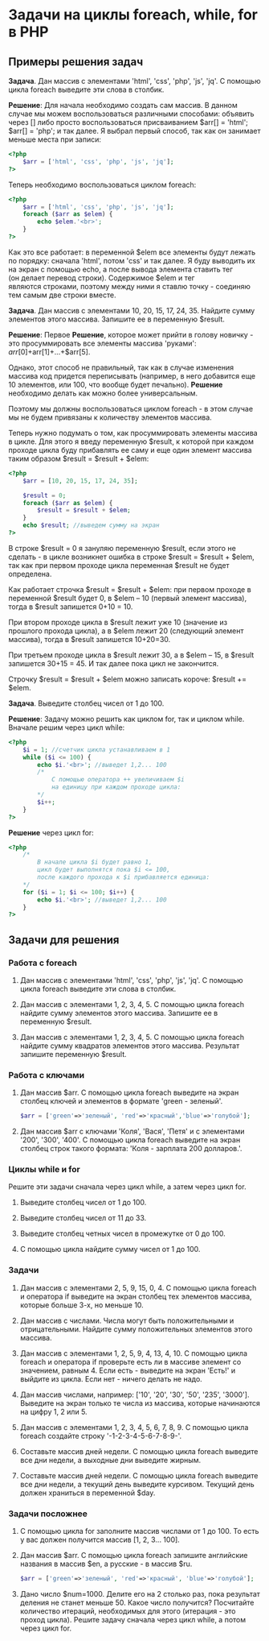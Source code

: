 # Задачи на циклы foreach, while, for в PHP

## Примеры решения задач

**Задача**. Дан массив с элементами 'html', 'css', 'php', 'js', 'jq'. С помощью цикла foreach выведите эти слова в столбик.

**Решение**: Для начала необходимо создать сам массив. В данном случае мы можем воспользоваться различными способами: объявить через [] либо просто воспользоваться присваиванием $arr[] = 'html'; $arr[] = 'php'; и так далее. Я выбрал первый способ, так как он занимает меньше места при записи:
```php
<?php
	$arr = ['html', 'css', 'php', 'js', 'jq'];
?>
```
Теперь необходимо воспользоваться циклом foreach:
```php
<?php
	$arr = ['html', 'css', 'php', 'js', 'jq'];
	foreach ($arr as $elem) {
		echo $elem.'<br>'; 
	}
?>
```
Как это все работает: в переменной $elem все элементы будут лежать по порядку: сначала 'html', потом 'css' и так далее. Я буду выводить их на экран с помощью echo, а после вывода элемента ставить тег <br> (он делает перевод строки). Содержимое $elem и тег <br> являются строками, поэтому между ними я ставлю точку - соединяю тем самым две строки вместе.

**Задача**. Дан массив с элементами 10, 20, 15, 17, 24, 35. Найдите сумму элементов этого массива. Запишите ее в переменную $result.

**Решение**: Первое **Решение**, которое может прийти в голову новичку - это просуммировать все элементы массива 'руками': $arr[0]+$arr[1]+...+$arr[5].

Однако, этот способ не правильный, так как в случае изменения массива код придется переписывать (например, в него добавится еще 10 элементов, или 100, что вообще будет печально). **Решение** необходимо делать как можно более универсальным.

Поэтому мы должны воспользоваться циклом foreach - в этом случае мы не будем привязаны к количеству элементов массива.

Теперь нужно подумать о том, как просуммировать элементы массива в цикле. Для этого я введу переменную $result, к которой при каждом проходе цикла буду прибавлять ее саму и еще один элемент массива таким образом $result = $result + $elem:
```php
<?php
	$arr = [10, 20, 15, 17, 24, 35];

	$result = 0;
	foreach ($arr as $elem) {
		$result = $result + $elem;
	}
	echo $result; //выведем сумму на экран
?>
```

В строке $result = 0 я зануляю переменную $result, если этого не сделать - в цикле возникнет ошибка в строке $result = $result + $elem, так как при первом проходе цикла переменная $result не будет определена.

Как работает строчка $result = $result + $elem: при первом проходе в переменной $result будет 0, в $elem – 10 (первый элемент массива), тогда в $result запишется 0+10 = 10.

При втором проходе цикла в $result лежит уже 10 (значение из прошлого прохода цикла), а в $elem лежит 20 (следующий элемент массива), тогда в $result запишется 10+20=30.

При третьем проходе цикла в $result лежит 30, а в $elem – 15, в $result запишется 30+15 = 45. И так далее пока цикл не закончится.

Строчку $result = $result + $elem можно записать короче: $result += $elem.

**Задача**. Выведите столбец чисел от 1 до 100.

**Решение**: Задачу можно решить как циклом for, так и циклом while. Вначале решим через цикл while:
```php
<?php
	$i = 1; //счетчик цикла устанавливаем в 1
	while ($i <= 100) {
		echo $i.'<br>'; //выведет 1,2... 100
		/*
			С помощью оператора ++ увеличиваем $i 
			на единицу при каждом проходе цикла:
		*/
		$i++;
	}
?>
```
**Решение** через цикл for:
```php
<?php
	/*
		В начале цикла $i будет равно 1,
 		цикл будет выполнятся пока $i <= 100,
		после каждого прохода к $i прибавляется единица:
	*/
	for ($i = 1; $i <= 100; $i++) {
		echo $i.'<br>'; //выведет 1,2... 100
	}
?>
```
## Задачи для решения
### Работа с foreach
1.  Дан массив с элементами 'html', 'css', 'php', 'js', 'jq'. С помощью цикла foreach выведите эти слова в столбик.

1.  Дан массив с элементами 1, 2, 3, 4, 5. С помощью цикла foreach найдите сумму элементов этого массива. Запишите ее в переменную $result.

1.  Дан массив с элементами 1, 2, 3, 4, 5. С помощью цикла foreach найдите сумму квадратов элементов этого массива. Результат запишите переменную $result.

### Работа с ключами
1.  Дан массив $arr. С помощью цикла foreach выведите на экран столбец ключей и элементов в формате 'green - зеленый'.
    ```php
    $arr = ['green'=>'зеленый', 'red'=>'красный','blue'=>'голубой'];
    ```


1.  Дан массив $arr с ключами 'Коля', 'Вася', 'Петя' и с элементами '200', '300', '400'. С помощью цикла foreach выведите на экран столбец строк такого формата: 'Коля - зарплата 200 долларов.'.

### Циклы while и for

Решите эти задачи сначала через цикл while, а затем через цикл for.

1.  Выведите столбец чисел от 1 до 100.

1.  Выведите столбец чисел от 11 до 33.

1.  Выведите столбец четных чисел в промежутке от 0 до 100.

1.  С помощью цикла найдите сумму чисел от 1 до 100.

### Задачи
1.  Дан массив с элементами 2, 5, 9, 15, 0, 4. С помощью цикла foreach и оператора if выведите на экран столбец тех элементов массива, которые больше 3-х, но меньше 10.

1.  Дан массив с числами. Числа могут быть положительными и отрицательными. Найдите сумму положительных элементов этого массива.

1.  Дан массив с элементами 1, 2, 5, 9, 4, 13, 4, 10. С помощью цикла foreach и оператора if проверьте есть ли в массиве элемент со значением, равным 4. Если есть - выведите на экран 'Есть!' и выйдите из цикла. Если нет - ничего делать не надо.

1.  Дан массив числами, например: ['10', '20', '30', '50', '235', '3000']. Выведите на экран только те числа из массива, которые начинаются на цифру 1, 2 или 5.

1.  Дан массив с элементами 1, 2, 3, 4, 5, 6, 7, 8, 9. С помощью цикла foreach создайте строку '-1-2-3-4-5-6-7-8-9-'.

1.  Составьте массив дней недели. С помощью цикла foreach выведите все дни недели, а выходные дни выведите жирным.

1.  Составьте массив дней недели. С помощью цикла foreach выведите все дни недели, а текущий день выведите курсивом. Текущий день должен храниться в переменной $day.

### Задачи посложнее
1.  С помощью цикла for заполните массив числами от 1 до 100. То есть у вас должен получится массив [1, 2, 3... 100].

1.  Дан массив $arr. С помощью цикла foreach запишите английские названия в массив $en, а русские - в массив $ru.
    ```php
    $arr = ['green'=>'зеленый', 'red'=>'красный', 'blue'=>'голубой'];
    ```

1.  Дано число $num=1000. Делите его на 2 столько раз, пока результат деления не станет меньше 50. Какое число получится? Посчитайте количество итераций, необходимых для этого (итерация - это проход цикла). Решите задачу сначала через цикл while, а потом через цикл for.